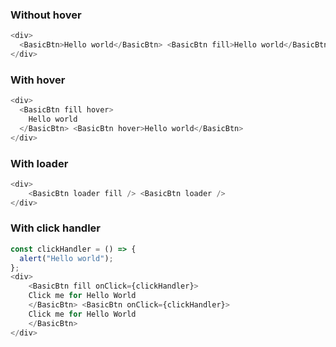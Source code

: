 ### Without hover

```js
<div>
  <BasicBtn>Hello world</BasicBtn> <BasicBtn fill>Hello world</BasicBtn>
</div>
```

### With hover

```js
<div>
  <BasicBtn fill hover>
    Hello world
  </BasicBtn> <BasicBtn hover>Hello world</BasicBtn>
</div>
```

### With loader

```js
<div>
    <BasicBtn loader fill /> <BasicBtn loader />
</div>
```

### With click handler

```js
const clickHandler = () => {
  alert("Hello world");
};
<div>
    <BasicBtn fill onClick={clickHandler}>
    Click me for Hello World
    </BasicBtn> <BasicBtn onClick={clickHandler}>
    Click me for Hello World
    </BasicBtn>
</div>
```
